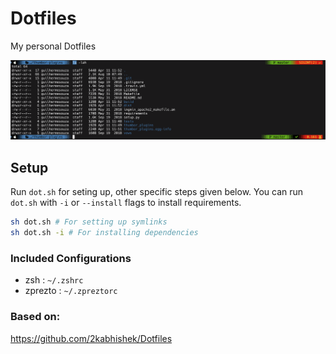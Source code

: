 # Dotfiles
My personal Dotfiles

![Terminal](https://github.com/guilhermef/Dotfiles/blob/master/example/term.png?raw=true)

## Setup

Run `dot.sh` for seting up, other specific steps given below.
You can run `dot.sh` with `-i` or `--install` flags to install requirements.

```bash
sh dot.sh # For setting up symlinks
sh dot.sh -i # For installing dependencies
```

### Included Configurations

* zsh : `~/.zshrc`
* zprezto : `~/.zpreztorc`

### Based on:
https://github.com/2kabhishek/Dotfiles

